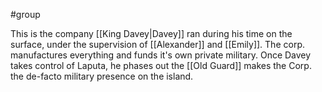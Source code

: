 #group

This is the company [[King Davey|Davey]] ran during his time on the surface, under the supervision of [[Alexander]] and [[Emily]]. The corp. manufactures everything and funds it's own private military. Once Davey takes control of Laputa, he phases out the [[Old Guard]] makes the Corp. the de-facto military presence on the island.